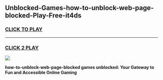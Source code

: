 
## Unblocked-Games-how-to-unblock-web-page-blocked-Play-Free-it4ds
<h3>
<a href="https://premium76.site?title=how-to-unblock-web-page-blocked&ref=23A">CLICK TO PLAY</a></h3>
<hr>

<h3>
<a href="https://premium76.site?title=how-to-unblock-web-page-blocked&ref=23A">CLICK 2 PLAY</a>
  
</h3>

<a href="https://premium76.site?title=how-to-unblock-web-page-blocked&ref=23A"><img src="https://clearcache.store/games.png"></a>


**how-to-unblock-web-page-blocked games unblocked: Your Gateway to Fun and Accessible Online Gaming**
